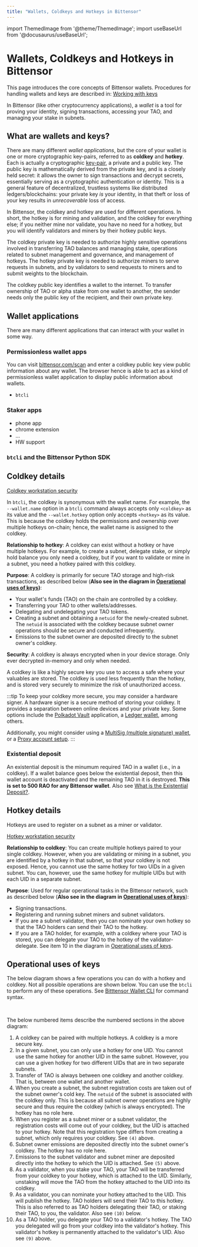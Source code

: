 ```yaml
---
title: "Wallets, Coldkeys and Hotkeys in Bittensor"
---
```

import ThemedImage from '@theme/ThemedImage';
import useBaseUrl from '@docusaurus/useBaseUrl';

# Wallets, Coldkeys and Hotkeys in Bittensor

This page introduces the core concepts of Bittensor wallets. Procedures for handling wallets and keys are described in: [Working with keys](../working-with-keys.md)

In Bittensor (like other cryptocurrency applications), a *wallet* is a tool for proving your identity, signing transactions, accessing your TAO, and managing your stake in subnets.

## What are wallets and keys?

There are many different *wallet applications*, but the core of your wallet is one or more cryptographic key-pairs, referred to as **coldkey** and **hotkey**. Each is actually a cryptographic [key-pair](https://en.wikipedia.org/wiki/Public-key_cryptography), a private and a public key. The public key is mathematically derived from the private key, and is a closely held secret: it allows the owner to sign transactions and decrypt secrets, essentially serving as a cryptographic authentication or identity. This is a general feature of decentralized, trustless systems like distributed ledgers/blockchains: your private key *is* your identity, in that theft or loss of your key results in *unrecoverable* loss of access.

In Bittensor, the coldkey and hotkey are used for different operations. In short, the hotkey is for mining and validation, and the coldkey for everything else; if you neither mine nor validate, you have no need for a hotkey, but you will identify validators and miners by their hotkey public keys.

The coldkey private key is needed to authorize highly sensitive operations involved in transferring TAO balances and managing stake, operations related to subnet management and governance, and management of hotkeys. The hotkey private key is needed to authorize miners to serve requests in subnets, and by validators to send requests to miners and to submit weights to the blockchain.

The coldkey public key identifies a wallet to the internet. To transfer ownership of TAO or alpha stake from one wallet to another, the sender needs only the public key of the recipient, and their own private key.

## Wallet applications

There are many different applications that can interact with your wallet in some way.

### Permissionless wallet apps

You can visit [bittensor.com/scan](https://bittensor.com/scan) and enter a coldkey public key view public information about any wallet. The browser hence is able to act as a kind of permissionless wallet application to display public information about wallets.

- `btcli`

### Staker apps

- phone app
- chrome extension
- ...
- HW support

### `btcli` and the Bittensor Python SDK


## Coldkey details



[Coldkey workstation security](../getting-started/coldkey-hotkey-security#coldkey-workstation-security)



In `btcli`, the coldkey is synonymous with the wallet name. For example, the `--wallet.name` option in a `btcli` command always accepts only `<coldkey>` as its value and the `--wallet.hotkey` option only accepts `<hotkey>` as its value. This is because the coldkey holds the permissions and ownership over multiple hotkeys on-chain; hence, the wallet name is assigned to the coldkey.

**Relationship to hotkey**: A coldkey can exist without a hotkey or have multiple hotkeys. For example, to create a subnet, delegate stake, or simply hold balance you only need a coldkey, but if you want to validate or mine in a subnet, you need a hotkey paired with this coldkey.

**Purpose**: A coldkey is primarily for secure TAO storage and high-risk transactions, as described below (**Also see in the diagram in [Operational uses of keys](#operational-uses-of-keys))**:

- Your wallet's funds (TAO) on the chain are controlled by a coldkey.
- Transferring your TAO to other wallets/addresses.
- Delegating and undelegating your TAO tokens.
- Creating a subnet and obtaining a `netuid` for the newly-created subnet. The `netuid` is associated with the coldkey because subnet owner operations should be secure and conducted infrequently. 
- Emissions to the subnet owner are deposited directly to the subnet owner's coldkey.

**Security**: A coldkey is always encrypted when in your device storage. Only ever decrypted in-memory and only when needed.

A coldkey is like a highly secure key you use to access a safe where your valuables are stored. The coldkey is used less frequently than the hotkey, and is stored very securely to minimize the risk of unauthorized access.

:::tip To keep your coldkey more secure, you may consider a hardware signer.
A hardware signer is a secure method of storing your coldkey. It provides a separation between online devices and your private key. Some options include the [Polkadot Vault](https://wiki.polkadot.network/docs/polkadot-vault) application, a [Ledger wallet](https://www.ledger.com/), among others.   

Additionally, you might consider using a [MultiSig (multiple signature) wallet](https://wiki.polkadot.network/docs/learn-account-multisig), or a [Proxy account setup](https://wiki.polkadot.network/docs/learn-proxies).
:::

<!-- <center>
<ThemedImage
alt="Coldkey and hotkey pairings"
sources={{
    light: useBaseUrl('/img/docs/coldkey-hotkey-pairing.svg'),
    dark: useBaseUrl('/img/docs/coldkey-hotkey-pairing.svg'),
  }}
style={{width: 750}}
/>
</center>

<br /> -->

### Existential deposit

An existential deposit is the minumum required TAO in a wallet (i.e., in a coldkey). If a wallet balance goes below the existential deposit, then this wallet account is deactivated and the remaining TAO in it is destroyed. **This is set to 500 RAO for any Bittensor wallet**. Also see [What is the Existential Deposit?](https://support.polkadot.network/support/solutions/articles/65000168651-what-is-the-existential-deposit-).

## Hotkey details

Hotkeys are used to register on a subnet as a miner or validator.

[Hotkey workstation security](../getting-started/coldkey-hotkey-security#hotkey-workstation-security)


**Relationship to coldkey**: You can create multiple hotkeys paired to your single coldkey. However, when you are validating or mining in a subnet, you are identified by a hotkey in that subnet, so that your coldkey is not exposed. Hence, you cannot use the same hotkey for two UIDs in a given subnet. You can, however, use the same hotkey for multiple UIDs but with each UID in a separate subnet.

**Purpose**: Used for regular operational tasks in the Bittensor network, such as described below (**Also see in the diagram in [Operational uses of keys](#operational-uses-of-keys)**):
  - Signing transactions.
  - Registering and running subnet miners and subnet validators.
  - If you are a subnet validator, then you can nominate your own hotkey so that the TAO holders can send their TAO to the hotkey.
  - If you are a TAO holder, for example, with a coldkey where your TAO is stored, you can delegate your TAO to the hotkey of the validator-delegate. See item 10 in the diagram in [Operational uses of keys](#operational-uses-of-keys).


## Operational uses of keys

The below diagram shows a few operations you can do with a hotkey and coldkey. Not all possible operations are shown below. You can use the `btcli` to perform any of these operations. See [Bitttensor Wallet CLI](../btcli.md#wallets) for command syntax.

<center>
<ThemedImage
alt="Coldkey and hotkey pairings"
sources={{
    light: useBaseUrl('/img/docs/1-operational-uses-of-keys.svg'),
    dark: useBaseUrl('/img/docs/dark-1-operational-uses-of-keys.svg'),
  }}
style={{width: 850}}
/>
</center>

<br />

The below numbered items describe the numbered sections in the above diagram:

1. A coldkey can be paired with multiple hotkeys. A coldkey is a more secure key.
2. In a given subnet, you can only use a hotkey for one UID. You cannot use the same hotkey for another UID in the same subnet. However, you can use a given hotkey for two different UIDs that are in two separate subnets. 
3. Transfer of TAO is always between one coldkey and another coldkey. That is, between one wallet and another wallet. 
4. When you create a subnet, the subnet registration costs are taken out of the subnet owner's cold key. The `netuid` of the subnet is associated with the coldkey only. This is because all subnet owner operations are highly secure and thus require the coldkey (which is always encrypted). The hotkey has no role here.
5. When you register as a subnet miner or a subnet validator, the registration costs will come out of your coldkey, but the UID is attached to your hotkey. Note that this registration type differs from creating a subnet, which only requires your coldkey. See `(4)` above.
6. Subnet owner emissions are deposited directly into the subnet owner's coldkey. The hotkey has no role here.
7. Emissions to the subnet validator and subnet miner are deposited directly into the hotkey to which the UID is attached. See `(5)` above.
8. As a validator, when you stake your TAO, your TAO will be transferred from your coldkey to your hotkey, which is attached to the UID. Similarly, unstaking will move the TAO from the hotkey attached to the UID into its coldkey.
9. As a validator, you can nominate your hotkey attached to the UID. This will publish the hotkey. TAO holders will send their TAO to this hotkey. This is also referred to as TAO holders delegating their TAO, or staking their TAO, to you, the validator. Also see `(10)` below.
10. As a TAO holder, you delegate your TAO to a validator's hotkey. The TAO you delegated will go from your coldkey into the validator's hotkey. This validator's hotkey is permanently attached to the validator's UID. Also see `(9)` above.


